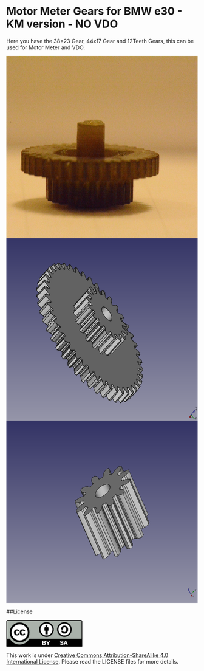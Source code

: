 # Motor Meter Gears for BMW e30 - KM version - NO VDO

Here you have the 38*23 Gear, 44x17 Gear and 12Teeth Gears, this can be used for Motor Meter and VDO.

<img src="./docs/README/38*23.jpg" height="480" align="center">
<img src="./docs/README/44*17.png" height="480" align="center">
<img src="./docs/README/12teeth.png" height="480" align="center">

##License

<img src="./docs/LICENSE/by-sa.png" width="200" align = "center">

This work is under [Creative Commons Attribution-ShareAlike 4.0 International License](http://creativecommons.org/licenses/by-sa/4.0/). Please read the LICENSE files for more details.
